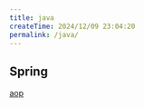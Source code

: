 ```yaml
---
title: java
createTime: 2024/12/09 23:04:20
permalink: /java/
---
```

## Spring
[aop](./spring/aop.md)
